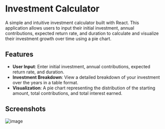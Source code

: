 # Investment Calculator

A simple and intuitive investment calculator built with React. This application allows users to input their initial investment, annual contributions, expected return rate, and duration to calculate and visualize their investment growth over time using a pie chart.

## Features

- **User Input**: Enter initial investment, annual contributions, expected return rate, and duration.
- **Investment Breakdown**: View a detailed breakdown of your investment over the years in a table format.
- **Visualization**: A pie chart representing the distribution of the starting amount, total contributions, and total interest earned.

## Screenshots
![image](https://github.com/user-attachments/assets/d17071d6-5d0b-456d-aef1-950f9dd31083)



